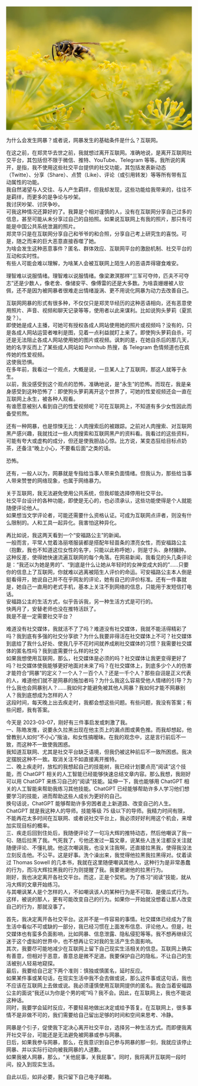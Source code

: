 ![bee](/assets/picture/bee.webp)

为什么会发生网暴？或者说，网暴发生的基础条件是什么？互联网。<br>

在这之前，在郑灵华去世之前，我就想过离开互联网。准确地说，是离开互联网社交平台，其包括但不限于微信、推特、YouTube、Telegram 等等。我所说的离开，是指，我不使用这些社交平台提供的社交功能，其包括发表新动态（Twitte）、分享（Share）、点赞（Like）、评论（或引用转发）等等所有带有互动属性的功能。<br>
我自然渴望与人交往、与人产生羁绊，但我却发现，这些功能给我带来的，往往不是羁绊，而更多的是争论与吵架。<br>
我讨厌吵架、讨厌争吵。<br>
可我这种情况还算好的了。我算是个相对谨慎的人，没有在互联网分享自己过多的信息，甚至可能从未分享过自己的自拍照。如果说互联网上有我的照片，那只有可能是中国公共系统泄漏的照片。<br>
郑灵华只是在互联网分享自己和爷爷的和合照，分享自己考上研究生的喜悦。可是，随之而来的巨大恶意直接吞噬了她。<br>
为啥会发生这种恶意事件？匿名、群体效应、互联网平台的激励机制、社交平台的互动和实时性。 <br>
有些人可能会难以理解，为啥某人会被互联网上陌生人的恶语弄得寝食难安。<br>

理智难以说服情绪。理智难以说服情绪。像梁漱溟那样“三军可夺帅，匹夫不可夺志”还是少数人，像老舍、像储安平、像傅雷的还是大多数。为啥袁姗姗被人钦佩，还不是因为被网暴者很难走出情绪漩涡、更不用说化网暴为动力去改善自己。<br>

互联网网暴的形式有很多种，不仅仅只是郑灵华经历的这种恶语相向，还有恶意使用照片、声音、视频和聊天记录等等，使用者以此来谋利。比如说狗头萝莉（夏凯旋？）。<br>
即使她是成人主播，可她可有授权各成人网站使用她的照片或视频吗？没有的，只是各成人网站运营者唯利是图，见着一点利益就盯上来了。即使狗头萝莉自杀，可还是无法阻止各成人网站使用她的图片或视频。讽刺的是，在她自杀后的那几天，她的名字反而上了某些成人网站如 Pornhub 热搜，各 Telegram 色情频道也在疯传她的性爱视频。<br>
这使我恐惧。<br>
在多年前，我看过一个观点，大概是说，一旦某人上了互联网，那这人就等于永生。<br>
以前，我没感受到这个观点的恐怖，准确地说，是“永生”的恐怖。而现在，我是亲身感受到这种恐怖了：即使狗头萝莉离开这个世界了，可她的性爱视频还会一直在互联网上永生，被各种人观看。<br>
有谁愿意被别人看到自己的性爱视频呢？可在互联网上，不知道有多少女性因此而备受煎熬。<br>

还有一种网暴，也是惊悚无比：人肉搜索后的被跟踪。之前对人肉搜索、对互联网黑产感兴趣，我就找过一些人肉搜索和互联网黑产的资料看。我看过的这些资料，可能有夸大或虚构的成分，但还是使我胆战心惊。比方说，某变态狂给目标点奶茶，还备注“晚上小心，不要看后面”之类的话。<br>

恐怖。<br>

还有，一般人以为，网暴就是专指给当事人带来负面情绪。但我认为，那些给当事人带来赞誉的网络现象，也属于网络暴力。<br>

关于互联网，我无法避免使用公共系统，但我却能选择停用社交平台。<br>
社交平台设计的各种功能，即使是无心的，也必须承认，这些功能使得是个人就能随便评论他人。<br>
如果想当文学评论者，可能还需要什么资格认证。可成为互联网点评者，则没有什么限制的。人和工具一起异化。我害怕这种异化。<br>

再比如说，我这两天看到一个“安福路公主”的新闻。<br>
一般而言，平常人觉着洛丽塔服装都是搭配年轻苗条的漂亮女性，而安福路公主（抱歉，我也不知道这位女性的名字，只能以此称呼她），则是寸头、身材臃肿。这种反差，使得她快速流遍互联网的每个角落。在网易新闻，我看见的头几条评论是：“我还以为她是男的”、“到底是什么让她从年轻时的女神变成大妈的”……只要你的信息上了互联网，你就难以逃离被陌生人评价的命运。可安福路公主本人倒是挺看得开，她说自己并不在乎网友的评论，她有自己的评价标准。还有一件事就是，她自己一直用的老式手机，基本上关注不到网络的信息，只能用于发短信打电话。<br>
安福路公主的生活方式，似乎告诉我，另一种生活方式是可行的。<br>
快两月了，安替老师也没在推特活跃了。<br>
我是不是一定需要社交平台？<br>

难道没有社交媒体，我就活不了了吗？难道没有社交媒体，我就不能活得精彩了吗？我到底有多强的社交分享欲？为什么我要非得活在社交媒体上不可？社交媒体到底给了我什么好处、使我几乎不花时间就养成刷社交媒体的习惯？我需要社交媒体的匿名性吗？我到底需要什么样的社交？<br>
如果我想使用互联网，那么，社交媒体是必须的吗？社交媒体让我更变得更好了吗？社交媒体使我能够更好地面对未来了吗？在社交媒体上，到底多少个人的伤害才能符合“网暴”的定义？一个人？一百个人？还是一千个人？那些自诩是正义代表的人，难道他们就不是网暴的施加者吗？为什么我这么容易受他人情绪的引导？为什么我也会网暴别人？……我如何才能避免被其他人网暴？我如何才能不网暴别人？我到底想成为怎样的人？<br>
这段时间，每天晚上出去疾走时，我都会想这些问题。有些问题，我没有答案；有些问题，我有答案。<br>

今天是 2023-03-07，刚好有三件事启发或刺激了我。<br>
一、陈皓发推，说要永久拉黑出现在他主页上的漏点图或黄色推。而我却想起，他曾教别人如何“不小心”揩油，和女性搞暧昧。在我的观念中，这是言行前后不一致，而这种不一致使我困惑。<br>
我知道互联网、尤其是社交平台缺乏语境，但我仍被这种前后不一致所困惑。我决定摆脱这种不一致。取消关注不如直接离开推特。<br>
二、晚上疾走时，放松的我想起自己的技能树，我已经计划要点亮“阅读”这个技能，而 ChatGPT 相关的人工智能已经能够快速总结文章内容。那么我想，我刚好可以用 ChatGPT 来练习自己的“阅读”技能。延伸一下，我也能够用 ChatGPT 相关的人工智能来帮助我练习其他技能。ChatGPT 已经能够帮助许多人学习他们想要学习的技能，进而帮助这些人成长为更好的自己。<br>
换句话说，ChatGPT 能够帮助许多穷困者走上新道路、改变自己的人生。ChatGPT 就是我这种人的导师。技能等级 75 级以下的导师。我精力时间有限，不能再花太多时间在互联网、或者说社交平台上，我必须好好利用这个机会，来增加实现目标的概率。<br>
三、疾走后回到住处后，我随便评论了一句冯大辉的推特动态，然后他嘲讽了我一句、随后拉黑了我。气死我了，亏他还发过一篇文章，说某些人连关注都没关注就随便评论、不懂礼貌。他这次嘲讽我，也没关注我啊，还直接拉黑我，使得我没法立刻反击他。不公平。这是好事。洗个澡出来，我觉得他拉黑我拉黑得对。仗着读过 Thomas Sowell 的几本书，我就在这里随便嘲讽其他人，这种行为是非常愚蠢的行为，而冯大辉拉黑我的行为则提醒了我。我要谢谢他的拉黑行为。<br>
刚好，我也决定离开各社交平台。而这，正是个契机。为了练习“阅读”技能，就从冯大辉的文章开始练习。<br>
与其嘲讽某人是个怎样的人，不如嘲讽该人的某种行为是不可取、是傻瓜式行为。这样，被说的那人，更有可能改变自己的行为。如果你一开始就没想着让那人改变自己的行为，那就没事了。<br>

首先，我决定离开各社交平台。这并不是一件容易的事情。社交媒体已经成为了我生活中看似不可或缺的一部分，我已经习惯在上面发布信息、评论他人。但是，社交媒体也有蛮多负面影响，比如网暴、信息泄露、隐私侵犯等等。我不想再继续沉迷于这个虚拟的世界中，也不想再让它对我的生活产生负面影响。<br>
其次，我要尽可能地减少在互联网上留下自己现实生活相关的信息。互联网上确实有善意，但相对于恶意，善意总是微不足道。我要保护自己的隐私，不让自己的生活被别人轻易地窥探。<br>
最后，我要给自己定下两个准则：慎独或慎匿名，延时反应。<br>
如果某件事或某句话，在现实生活中我不会去做或说，那么这件事或这句话，我也不应该在互联网上去做或说。我必须谨慎使用互联网提供的匿名。我会当着安福路公主的面说“我还以为你是个男的呢”吗？我不会。因此，在互联网上，我也不能说这种话。<br>
同时，我要学会延时反应，不要轻易地做出决定或给予答复。在互联网上，很多事情不是非做不可的，我们需要给自己留出足够的时间和空间来思考、冷静。<br>

网暴是个引子，促使我下定决心离开社交平台，选择另一种生活方式。而即便我离开社交平台，可能还是无法避免被网暴或参与网暴。<br>
日后，如果我参与网暴，那么，在我意识到自己参与网暴的那一刻，我就应该停止网暴、并以实际行动向被我网暴的人道歉。<br>
如果我被人网暴，那么，“关他屁事，关我屁事”。同时，我将离开互联网一段时间，投入到现实生活。<br>

自此以后，如非必要，我只留下自己电子邮箱。<br>
